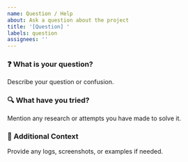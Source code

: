 ```yaml
---
name: Question / Help
about: Ask a question about the project
title: '[Question] '
labels: question
assignees: ''
---
```


### ❓ What is your question?

Describe your question or confusion.

### 🔍 What have you tried?

Mention any research or attempts you have made to solve it.

### 📌 Additional Context

Provide any logs, screenshots, or examples if needed.
